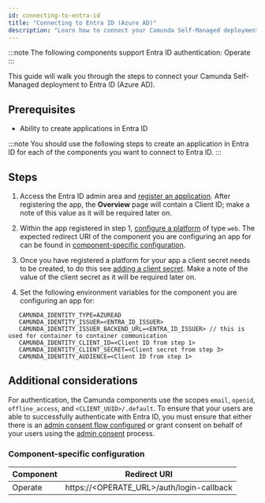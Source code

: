 ```yaml
---
id: connecting-to-entra-id
title: "Connecting to Entra ID (Azure AD)"
description: "Learn how to connect your Camunda Self-Managed deployment to Entra ID (Azure AD)."
---
```


:::note
The following components support Entra ID authentication: Operate
:::

This guide will walk you through the steps to connect your Camunda Self-Managed deployment to Entra ID (Azure AD).

## Prerequisites

- Ability to create applications in Entra ID

:::note
You should use the following steps to create an application in Entra ID for each of the components you want to connect
to Entra ID.
:::

## Steps

1. Access the Entra ID admin area
   and [register an application](https://learn.microsoft.com/en-us/entra/identity-platform/quickstart-register-app).
   After registering the app, the **Overview** page will contain a Client ID; make a note of this value as it will be
   required later on.

2. Within the app registered in step
   1, [configure a platform](https://learn.microsoft.com/en-gb/entra/identity-platform/quickstart-register-app#configure-platform-settings)
   of type `web`. The expected redirect URI of the component you are configuring an app for can be found in [component-specific configuration](#component-specific-configuration).

3. Once you have registered a platform for your app a client secret needs to be created, to do this see [adding a client secret](https://learn.microsoft.com/en-us/entra/identity-platform/quickstart-register-app#add-a-client-secret). Make a note of the value of the client secret as it will be required later on.

4. Set the following environment variables for the component you are configuring an app for:

```
   CAMUNDA_IDENTITY_TYPE=AZUREAD
   CAMUNDA_IDENTITY_ISSUER=<ENTRA_ID_ISSUER>
   CAMUNDA_IDENTITY_ISSUER_BACKEND_URL=<ENTRA_ID_ISSUER> // this is used for container to container communication
   CAMUNDA_IDENTITY_CLIENT_ID=<Client ID from step 1>
   CAMUNDA_IDENTITY_CLIENT_SECRET=<Client secret from step 3>
   CAMUNDA_IDENTITY_AUDIENCE=<Client ID from step 1>
```

## Additional considerations

For authentication, the Camunda components use the scopes `email`, `openid`, `offline_access`, and `<CLIENT_UUID>/.default`. To ensure that your users are able to successfully authenticate with Entra ID, you must ensure that either there is an [admin consent flow configured](https://learn.microsoft.com/en-us/entra/identity/enterprise-apps/configure-admin-consent-workflow) or grant consent on behalf of your users using the [admin consent](https://learn.microsoft.com/en-gb/entra/identity/enterprise-apps/user-admin-consent-overview#admin-consent) process.

### Component-specific configuration

| Component | Redirect URI                              |
| --------- | ----------------------------------------- |
| Operate   | https://<OPERATE_URL>/auth/login-callback |
